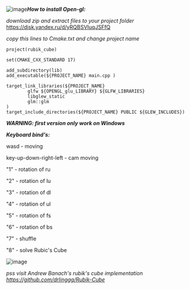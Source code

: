 ![image](https://github.com/mefedraw/Rubik-s-Cube-3d/assets/144416623/cc397346-ad87-4c37-ac23-7c8928f71365)***How to install Open-gl:***

  *download zip and extract files to your project folder*
  https://disk.yandex.ru/d/yRQBSVIuqJSFfQ
    
  *copy this lines to Cmake.txt and change project name*
  ```cmake_minimum_required(VERSION 3.27)
  project(rubik_cube)
  
  set(CMAKE_CXX_STANDARD 17)
  
  add_subdirectory(lib)
  add_executable(${PROJECT_NAME} main.cpp )
  
  target_link_libraries(${PROJECT_NAME}
          glfw ${OPENGL_glu_LIBRARY} ${GLFW_LIBRARIES}
          libglew_static
          glm::glm
  )
  target_include_directories(${PROJECT_NAME} PUBLIC ${GLEW_INCLUDES})
  ```

***WARNING: first version only work on Windows***


***Keyboard bind's:***

  wasd - moving
  
  key-up-down-right-left - cam moving

  "1" - rotation of ru

  "2" - rotation of lu

  "3" - rotation of dl

  "4" - rotation of ul

  "5" - rotation of fs

  "6" - rotation of bs

  "7" - shuffle

  "8" - solve Rubic's Cube

  ![image](https://github.com/mefedraw/Rubik-s-Cube-3d/assets/144416623/9a316e3c-1003-4a52-9037-759a80afb609)

  

  *pss visit Andrew Banach's rubik's cube implementation https://github.com/drlinggg/Rubik-Cube*
